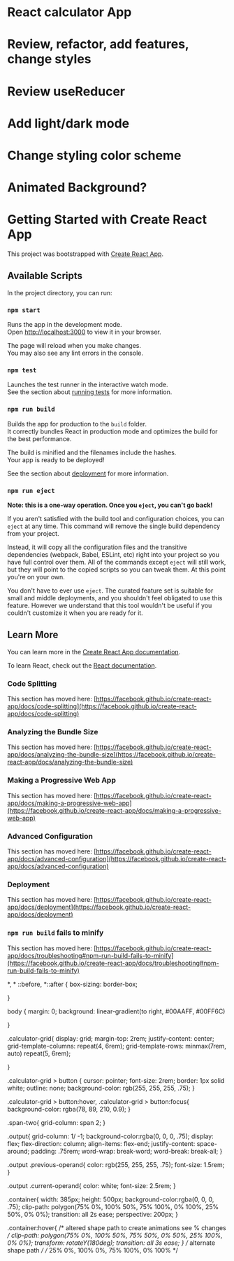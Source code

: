 # React calculator App
# Review, refactor, add features, change styles
# Review useReducer
# Add light/dark mode
# Change styling color scheme
# Animated Background?



# Getting Started with Create React App



This project was bootstrapped with [Create React App](https://github.com/facebook/create-react-app).

## Available Scripts

In the project directory, you can run:

### `npm start`

Runs the app in the development mode.\
Open [http://localhost:3000](http://localhost:3000) to view it in your browser.

The page will reload when you make changes.\
You may also see any lint errors in the console.

### `npm test`

Launches the test runner in the interactive watch mode.\
See the section about [running tests](https://facebook.github.io/create-react-app/docs/running-tests) for more information.

### `npm run build`

Builds the app for production to the `build` folder.\
It correctly bundles React in production mode and optimizes the build for the best performance.

The build is minified and the filenames include the hashes.\
Your app is ready to be deployed!

See the section about [deployment](https://facebook.github.io/create-react-app/docs/deployment) for more information.

### `npm run eject`

**Note: this is a one-way operation. Once you `eject`, you can't go back!**

If you aren't satisfied with the build tool and configuration choices, you can `eject` at any time. This command will remove the single build dependency from your project.

Instead, it will copy all the configuration files and the transitive dependencies (webpack, Babel, ESLint, etc) right into your project so you have full control over them. All of the commands except `eject` will still work, but they will point to the copied scripts so you can tweak them. At this point you're on your own.

You don't have to ever use `eject`. The curated feature set is suitable for small and middle deployments, and you shouldn't feel obligated to use this feature. However we understand that this tool wouldn't be useful if you couldn't customize it when you are ready for it.

## Learn More

You can learn more in the [Create React App documentation](https://facebook.github.io/create-react-app/docs/getting-started).

To learn React, check out the [React documentation](https://reactjs.org/).

### Code Splitting

This section has moved here: [https://facebook.github.io/create-react-app/docs/code-splitting](https://facebook.github.io/create-react-app/docs/code-splitting)

### Analyzing the Bundle Size

This section has moved here: [https://facebook.github.io/create-react-app/docs/analyzing-the-bundle-size](https://facebook.github.io/create-react-app/docs/analyzing-the-bundle-size)

### Making a Progressive Web App

This section has moved here: [https://facebook.github.io/create-react-app/docs/making-a-progressive-web-app](https://facebook.github.io/create-react-app/docs/making-a-progressive-web-app)

### Advanced Configuration

This section has moved here: [https://facebook.github.io/create-react-app/docs/advanced-configuration](https://facebook.github.io/create-react-app/docs/advanced-configuration)

### Deployment

This section has moved here: [https://facebook.github.io/create-react-app/docs/deployment](https://facebook.github.io/create-react-app/docs/deployment)

### `npm run build` fails to minify

This section has moved here: [https://facebook.github.io/create-react-app/docs/troubleshooting#npm-run-build-fails-to-minify](https://facebook.github.io/create-react-app/docs/troubleshooting#npm-run-build-fails-to-minify)



*, * ::before, *::after {
    box-sizing: border-box;

}

body {
    margin: 0;
    background: linear-gradient(to right, #00AAFF, #00FF6C)
    
}

.calculator-grid{
    display: grid;
    margin-top: 2rem;
    justify-content: center;
    grid-template-columns: repeat(4, 6rem);
    grid-template-rows: minmax(7rem, auto) repeat(5, 6rem);
    
}

.calculator-grid > button {
    cursor: pointer;
    font-size: 2rem;
    border: 1px solid white;
    outline: none;
    background-color: rgb(255, 255, 255, .75);
}

.calculator-grid > button:hover,
.calculator-grid > button:focus{
    background-color: rgba(78, 89, 210, 0.9);
}


.span-two{
    grid-column: span 2;
}

.output{
    grid-column: 1/ -1;
    background-color:rgba(0, 0, 0, .75);
    display: flex;
    flex-direction: column;
    align-items: flex-end;
    justify-content: space-around;
    padding: .75rem;
    word-wrap: break-word;
    word-break: break-all;
}

.output .previous-operand{
    color: rgb(255, 255, 255, .75);
    font-size: 1.5rem;
}

.output .current-operand{
    color: white;
    font-size: 2.5rem;
}

.container{
    width: 385px;
    height: 500px;
    background-color:rgba(0, 0, 0, .75);
    clip-path: polygon(75% 0%, 100% 50%, 75% 100%, 0% 100%, 25% 50%, 0% 0%);
    transition: all 2s ease;
    perspective: 200px;
}


.container:hover{
    /* altered shape path to create animations see % changes */
    clip-path: polygon(75% 0%, 100% 50%, 75% 50%, 0% 50%, 25% 100%, 0% 0%);
    transform: rotateY(180deg);
    transition: all 3s ease;
}
/* alternate shape path */
/* 25% 0%, 100% 0%, 75% 100%, 0% 100% */